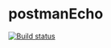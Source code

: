 # postmanEcho
[![Build status](https://ci.appveyor.com/api/projects/status/8sfuilwbxn28v3my/branch/master?svg=true)](https://ci.appveyor.com/project/pullulus/postmanecho/branch/master)
